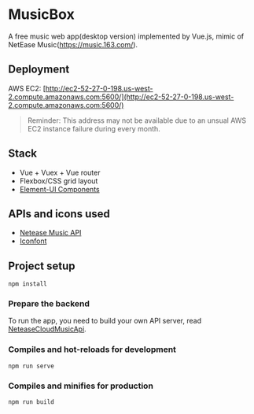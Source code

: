# MusicBox

A free music web app(desktop version) implemented by Vue.js, mimic of NetEase Music(https://music.163.com/).

## Deployment

AWS EC2: [http://ec2-52-27-0-198.us-west-2.compute.amazonaws.com:5600/](http://ec2-52-27-0-198.us-west-2.compute.amazonaws.com:5600/)

> Reminder: This address may not be available due to an unsual AWS EC2 instance failure during every month.

## Stack

- Vue + Vuex + Vue router
- Flexbox/CSS grid layout
- [Element-UI Components](https://element.eleme.io/)

## APIs and icons used

- [Netease Music API](https://github.com/Binaryify/NeteaseCloudMusicApi)
- [Iconfont](https://www.iconfont.cn/)

## Project setup

```
npm install
```

### Prepare the backend

To run the app, you need to build your own API server, read [NeteaseCloudMusicApi](https://github.com/Binaryify/NeteaseCloudMusicApi).

### Compiles and hot-reloads for development

```
npm run serve
```

### Compiles and minifies for production

```
npm run build
```
